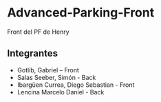 # Advanced-Parking-Front

Front del PF de Henry

## Integrantes

- Gotlib, Gabriel – Front
- Salas Seeber, Simón - Back
- Ibargüen Currea, Diego Sebastian - Front
- Lencina Marcelo Daniel - Back
